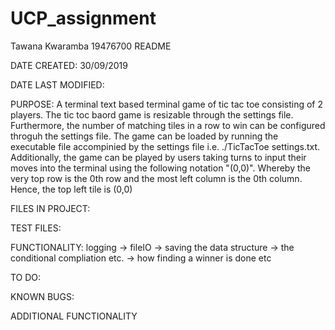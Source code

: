 # UCP_assignment
Tawana Kwaramba 19476700 README

DATE CREATED: 30/09/2019

DATE LAST MODIFIED:

PURPOSE: A terminal text based terminal game of tic tac toe consisting of 2
		 players. The tic toc baord game is resizable through the settings file.
		 Furthermore, the number of matching tiles in a row to win can
		 be configured throguh the settings file. The game can be loaded by
		 running the executable file accompinied by the settings file i.e.
		 ./TicTacToe settings.txt. Additionally, the game can be played by users
		 taking turns to input their moves into the terminal using the following
		 notation "(0,0)". Whereby the very top row is the 0th row and the most
		 left column is the 0th column. Hence, the top left tile is (0,0)

FILES IN PROJECT: 

TEST FILES:

FUNCTIONALITY: logging -> fileIO -> saving the data structure -> the conditional
			   compliation etc. -> how finding a winner is done etc

TO DO:

KNOWN BUGS: 

ADDITIONAL FUNCTIONALITY
